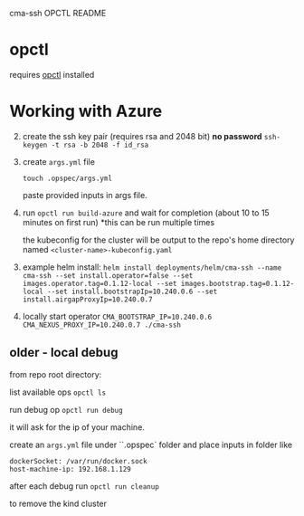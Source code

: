 cma-ssh OPCTL README

# opctl

requires [opctl](https://opctl.io/docs/getting-started/opctl.html) installed

# Working with Azure

2. create the ssh key pair (requires rsa and 2048 bit)
    **no password**
    `ssh-keygen -t rsa -b 2048 -f id_rsa`
    
1. create `args.yml` file
    ```
    touch .opspec/args.yml
    ```
    paste provided inputs in args file.

2. run `opctl run build-azure` and wait for completion (about 10 to 15 minutes on first run)
    *this can be run multiple times
    
    the kubeconfig for the cluster will be output to the repo's home directory named `<cluster-name>-kubeconfig.yaml`

3) example helm install: `helm install deployments/helm/cma-ssh --name cma-ssh --set install.operator=false --set images.operator.tag=0.1.12-local --set images.bootstrap.tag=0.1.12-local --set install.bootstrapIp=10.240.0.6 --set install.airgapProxyIp=10.240.0.7`

4) locally start operator `CMA_BOOTSTRAP_IP=10.240.0.6 CMA_NEXUS_PROXY_IP=10.240.0.7 ./cma-ssh`



## older - local debug

from repo root directory:

list available ops
`opctl ls`

run debug op
`opctl run debug`

it will ask for the ip of your machine.

create an `args.yml` file under ``.opspec` folder and place inputs in folder like

```
dockerSocket: /var/run/docker.sock
host-machine-ip: 192.168.1.129
```

after each debug run
`opctl run cleanup`

to remove the kind cluster
